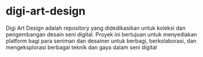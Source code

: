 # digi-art-design
Digi Art Design adalah repository yang didedikasikan untuk koleksi dan pengembangan desain seni digital. Proyek ini bertujuan untuk menyediakan platform bagi para seniman dan desainer untuk berbagi, berkolaborasi, dan mengeksplorasi berbagai teknik dan gaya dalam seni digital

